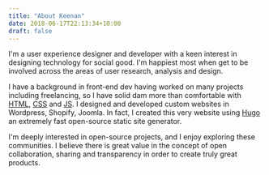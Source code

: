 ```yaml
---
title: "About Keenan"
date: 2018-06-17T22:13:34+10:00
draft: false
---
```


I'm a user experience designer and developer with a keen interest in designing technology for social good. I'm happiest most when get to be involved across the areas of user research, analysis and design.

I have a background in front-end dev having worked on many projects including freelancing, so I have solid dam more than comfortable with [HTML](#), [CSS](#) and [JS](#). I designed and developed custom websites in Wordpress, Shopify, Joomla. In fact, I created this very website using [Hugo](https://gohugo.io/) an extremely fast open-source static site generator.

I'm deeply interested in open-source projects, and I enjoy exploring these communities. I believe there is great value in the concept of open collaboration, sharing and transparency in order to create truly great products.
